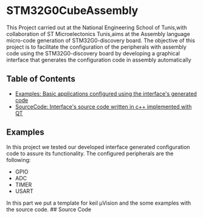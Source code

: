 # STM32G0CubeAssembly
This Project carried out at the National Engineering School of Tunis,with collaboration of ST Microelectonics Tunis,aims at the Assembly language
micro-code generation of STM32G0-discovery board. The objective of this project is to facilitate the configuration of the peripherals with assembly code using the
STM32G0-discovery board by developing a graphical interface that generates the configuration code in
assembly automatically
## Table of Contents 
- [Examples: Basic applications configured using the interface's generated code ](#Examples)
- [SourceCode: Interface's source code written in c++ implemented with QT](#project-2-mixed-signal-system-with-adc-and-pwm)

## Examples
In this project we tested our developed interface generated configuration code to assure its functionality. The configured peripherals are the following:
<ul>
  <li>GPIO</li>
  <li>ADC</li>
  <li>TIMER</li>
  <li>USART</li>
</ul>
In this part we put a template for keil µVision and the some examples with the source code.
## Source Code


